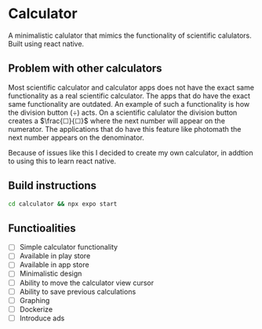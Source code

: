 # Calculator

A minimalistic calulator that mimics the functionality of scientific calulators.
Built using react native.

## Problem with other calculators

Most scientific calculator and calculator apps does not have the exact same
functionality as a real scientific calculator.
The apps that do have the exact same functionality are outdated.
An example of such a functionality is how the division button (÷) acts. On a
scientific calulator the division button creates a $\frac{☐}{☐}$ where the next
number will appear on the numerator. The applications that do have this feature
like photomath the next number appears on the denominator.

Because of issues like this I decided to create my own calculator, in addtion
to using this to learn react native.

## Build instructions

```bash
cd calculator && npx expo start
```

## Functioalities

- [ ] Simple calculator functionality
- [ ] Available in play store
- [ ] Available in app store
- [ ] Minimalistic design
- [ ] Ability to move the calculator view cursor
- [ ] Ability to save previous calculations
- [ ] Graphing
- [ ] Dockerize
- [ ] Introduce ads

